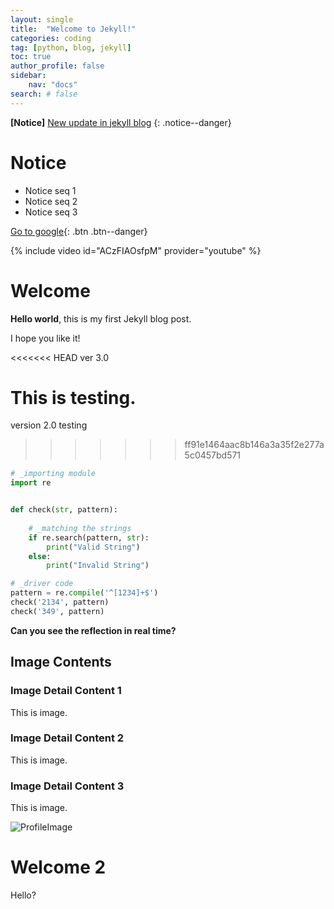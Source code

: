 ```yaml
---
layout: single
title:  "Welcome to Jekyll!"
categories: coding
tag: [python, blog, jekyll]
toc: true
author_profile: false
sidebar:
    nav: "docs"
search: # false
---
```


**[Notice]** [New update in jekyll blog](https://mmistakes.github.io/minimal-mistakes/docs/quick-start-guide/)
{: .notice--danger}

<div class="notice--success">
<h1>Notice</h1>
<ul>
    <li>Notice seq 1</li>
    <li>Notice seq 2</li>
    <li>Notice seq 3</li>
</ul>
</div>

[Go to google](https://google.com){: .btn .btn--danger}

{% include video id="ACzFIAOsfpM" provider="youtube" %}

# Welcome

**Hello world**, this is my first Jekyll blog post.

I hope you like it!

<<<<<<< HEAD
ver 3.0

This is testing.
=======
version 2.0
testing
>>>>>>> ff91e1464aac8b146a3a35f2e277a5c0457bd571

```python
# _importing module
import re


def check(str, pattern):
	
	# _matching the strings
	if re.search(pattern, str):
		print("Valid String")
	else:
		print("Invalid String")

# _driver code
pattern = re.compile('^[1234]+$')
check('2134', pattern)
check('349', pattern)
```

**Can you see the reflection in real time?**



## Image Contents

### Image Detail Content 1

This is image.

### Image Detail Content 2

This is image.

### Image Detail Content 3 

This is image.

![ProfileImage](../../images/2022-02-14-first/ProfileImage.jpg)



# Welcome 2

Hello?
